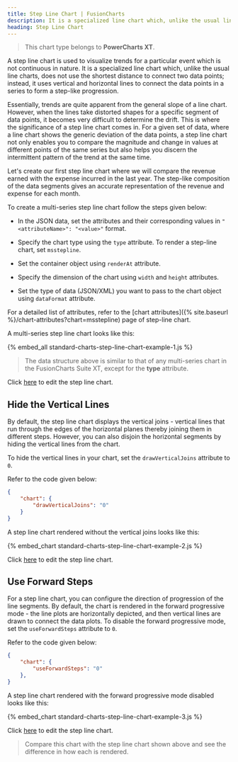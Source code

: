 ```yaml
---
title: Step Line Chart | FusionCharts
description: It is a specialized line chart which, unlike the usual line charts, does not use the shortest distance to connect two data points
heading: Step Line Chart
---
```


> This chart type belongs to **PowerCharts XT**.

A step line chart is used to visualize trends for a particular event which is not continuous in nature. It is a specialized line chart which, unlike the usual line charts, does not use the shortest distance to connect two data points; instead, it uses vertical and horizontal lines to connect the data points in a series to form a step-like progression.

Essentially, trends are quite apparent from the general slope of a line chart. However, when the lines take distorted shapes for a specific segment of data points, it becomes very difficult to determine the drift. This is where the significance of a step line chart comes in. For a given set of data, where a line chart shows the generic deviation of the data points, a step line chart not only enables you to compare the magnitude and change in values at different points of the same series but also helps you discern the intermittent pattern of the trend at the same time.

Let's create our first step line chart where we will compare the revenue earned with the expense incurred in the last year. The step-like composition of the data segments gives an accurate representation of the revenue and expense for each month.

To create a multi-series step line chart follow the steps given below:

* In the JSON data, set the attributes and their corresponding values in `"<attributeName>": "<value>"` format.

* Specify the chart type using the `type` attribute. To render a step-line chart, set `msstepline`.

* Set the container object using `renderAt` attribute.

* Specify the dimension of the chart using `width` and `height` attributes.

* Set the type of data (JSON/XML) you want to pass to the chart object using `dataFormat` attribute.

For a detailed list of attributes, refer to the [chart attributes]({% site.baseurl %}/chart-attributes?chart=msstepline) page of step-line chart.

A multi-series step line chart looks like this:

{% embed_all standard-charts-step-line-chart-example-1.js %}

> The data structure above is similar to that of any multi-series chart in the FusionCharts Suite XT, except for the **type** attribute.

Click [here](http://jsfiddle.net/fusioncharts/DeFSs/) to edit the step line chart.

## Hide the Vertical Lines

By default, the step line chart displays the vertical joins - vertical lines that run through the edges of the horizontal planes thereby joining them in different steps. However, you can also disjoin the horizontal segments by hiding the vertical lines from the chart.

To hide the vertical lines in your chart, set the `drawVerticalJoins` attribute to `0`. 

Refer to the code given below:

```json
{
	"chart": {
		"drawVerticalJoins": "0"
	}
}
```
A step line chart rendered without the vertical joins looks like this:

{% embed_chart standard-charts-step-line-chart-example-2.js %}

Click [here](http://jsfiddle.net/fusioncharts/5dm09d7y/) to edit the step line chart.

## Use Forward Steps

For a step line chart, you can configure the direction of progression of the line segments. By default, the chart is rendered in the forward progressive mode - the line plots are horizontally depicted, and then vertical lines are drawn to connect the data plots. To disable the forward progressive mode, set the `useForwardSteps` attribute to `0`. 

Refer to the code given below:

```json
{
	"chart": {
		"useForwardSteps": "0"
	},
}
```
A step line chart rendered with the forward progressive mode disabled looks like this:

{% embed_chart standard-charts-step-line-chart-example-3.js %}

Click [here](http://jsfiddle.net/fusioncharts/sdhbwv98/) to edit the step line chart.

> Compare this chart with the step line chart shown above and see the difference in how each is rendered.